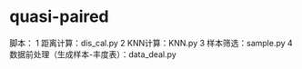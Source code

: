 # quasi-paired
脚本： 1 距离计算：dis_cal.py   2 KNN计算：KNN.py 3 样本筛选：sample.py  4 数据前处理（生成样本-丰度表）：data_deal.py
